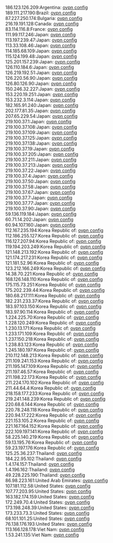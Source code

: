 186.123.126.209:Argentina: [ovpn config](vpn/186_123_126_209.ovpn)  
189.111.217.190:Brazil: [ovpn config](vpn/189_111_217_190.ovpn)  
87.227.250.174:Bulgaria: [ovpn config](vpn/87_227_250_174.ovpn)  
216.19.191.128:Canada: [ovpn config](vpn/216_19_191_128.ovpn)  
83.114.116.8:France: [ovpn config](vpn/83_114_116_8.ovpn)  
111.99.117.246:Japan: [ovpn config](vpn/111_99_117_246.ovpn)  
113.197.239.47:Japan: [ovpn config](vpn/113_197_239_47.ovpn)  
113.33.108.46:Japan: [ovpn config](vpn/113_33_108_46.ovpn)  
114.185.68.109:Japan: [ovpn config](vpn/114_185_68_109.ovpn)  
115.124.199.48:Japan: [ovpn config](vpn/115_124_199_48.ovpn)  
125.201.157.239:Japan: [ovpn config](vpn/125_201_157_239.ovpn)  
126.110.184.6:Japan: [ovpn config](vpn/126_110_184_6.ovpn)  
126.219.192.51:Japan: [ovpn config](vpn/126_219_192_51.ovpn)  
126.220.56.90:Japan: [ovpn config](vpn/126_220_56_90.ovpn)  
126.80.126.90:Japan: [ovpn config](vpn/126_80_126_90.ovpn)  
150.246.32.227:Japan: [ovpn config](vpn/150_246_32_227.ovpn)  
153.220.19.251:Japan: [ovpn config](vpn/153_220_19_251.ovpn)  
153.232.3.114:Japan: [ovpn config](vpn/153_232_3_114.ovpn)  
182.165.91.240:Japan: [ovpn config](vpn/182_165_91_240.ovpn)  
202.177.81.35:Japan: [ovpn config](vpn/202_177_81_35.ovpn)  
207.65.229.54:Japan: [ovpn config](vpn/207_65_229_54.ovpn)  
219.100.37.1:Japan: [ovpn config](vpn/219_100_37_1.ovpn)  
219.100.37.108:Japan: [ovpn config](vpn/219_100_37_108.ovpn)  
219.100.37.109:Japan: [ovpn config](vpn/219_100_37_109.ovpn)  
219.100.37.125:Japan: [ovpn config](vpn/219_100_37_125.ovpn)  
219.100.37.138:Japan: [ovpn config](vpn/219_100_37_138.ovpn)  
219.100.37.19:Japan: [ovpn config](vpn/219_100_37_19.ovpn)  
219.100.37.205:Japan: [ovpn config](vpn/219_100_37_205.ovpn)  
219.100.37.211:Japan: [ovpn config](vpn/219_100_37_211.ovpn)  
219.100.37.213:Japan: [ovpn config](vpn/219_100_37_213.ovpn)  
219.100.37.22:Japan: [ovpn config](vpn/219_100_37_22.ovpn)  
219.100.37.4:Japan: [ovpn config](vpn/219_100_37_4.ovpn)  
219.100.37.50:Japan: [ovpn config](vpn/219_100_37_50.ovpn)  
219.100.37.58:Japan: [ovpn config](vpn/219_100_37_58.ovpn)  
219.100.37.67:Japan: [ovpn config](vpn/219_100_37_67.ovpn)  
219.100.37.7:Japan: [ovpn config](vpn/219_100_37_7.ovpn)  
219.100.37.77:Japan: [ovpn config](vpn/219_100_37_77.ovpn)  
219.100.37.90:Japan: [ovpn config](vpn/219_100_37_90.ovpn)  
59.136.119.184:Japan: [ovpn config](vpn/59_136_119_184.ovpn)  
60.71.14.202:Japan: [ovpn config](vpn/60_71_14_202.ovpn)  
60.94.107.160:Japan: [ovpn config](vpn/60_94_107_160.ovpn)  
112.167.235.194:Korea Republic of: [ovpn config](vpn/112_167_235_194.ovpn)  
112.186.255.127:Korea Republic of: [ovpn config](vpn/112_186_255_127.ovpn)  
116.127.207.94:Korea Republic of: [ovpn config](vpn/116_127_207_94.ovpn)  
119.194.203.249:Korea Republic of: [ovpn config](vpn/119_194_203_249.ovpn)  
121.148.213.192:Korea Republic of: [ovpn config](vpn/121_148_213_192.ovpn)  
121.174.217.231:Korea Republic of: [ovpn config](vpn/121_174_217_231.ovpn)  
121.181.52.96:Korea Republic of: [ovpn config](vpn/121_181_52_96.ovpn)  
123.212.166.249:Korea Republic of: [ovpn config](vpn/123_212_166_249.ovpn)  
14.38.70.221:Korea Republic of: [ovpn config](vpn/14_38_70_221.ovpn)  
168.126.148.110:Korea Republic of: [ovpn config](vpn/168_126_148_110.ovpn)  
175.115.73.251:Korea Republic of: [ovpn config](vpn/175_115_73_251.ovpn)  
175.202.239.44:Korea Republic of: [ovpn config](vpn/175_202_239_44.ovpn)  
180.68.217.111:Korea Republic of: [ovpn config](vpn/180_68_217_111.ovpn)  
182.231.233.37:Korea Republic of: [ovpn config](vpn/182_231_233_37.ovpn)  
183.97.103.150:Korea Republic of: [ovpn config](vpn/183_97_103_150.ovpn)  
183.97.90.114:Korea Republic of: [ovpn config](vpn/183_97_90_114.ovpn)  
1.224.225.70:Korea Republic of: [ovpn config](vpn/1_224_225_70.ovpn)  
1.228.120.249:Korea Republic of: [ovpn config](vpn/1_228_120_249.ovpn)  
1.230.13.171:Korea Republic of: [ovpn config](vpn/1_230_13_171.ovpn)  
1.233.171.109:Korea Republic of: [ovpn config](vpn/1_233_171_109.ovpn)  
1.237.150.218:Korea Republic of: [ovpn config](vpn/1_237_150_218.ovpn)  
1.238.83.123:Korea Republic of: [ovpn config](vpn/1_238_83_123.ovpn)  
1.245.180.197:Korea Republic of: [ovpn config](vpn/1_245_180_197.ovpn)  
210.112.148.213:Korea Republic of: [ovpn config](vpn/210_112_148_213.ovpn)  
211.109.241.153:Korea Republic of: [ovpn config](vpn/211_109_241_153.ovpn)  
211.195.147.109:Korea Republic of: [ovpn config](vpn/211_195_147_109.ovpn)  
211.197.46.57:Korea Republic of: [ovpn config](vpn/211_197_46_57.ovpn)  
211.198.22.173:Korea Republic of: [ovpn config](vpn/211_198_22_173.ovpn)  
211.224.170.102:Korea Republic of: [ovpn config](vpn/211_224_170_102.ovpn)  
211.44.64.4:Korea Republic of: [ovpn config](vpn/211_44_64_4.ovpn)  
218.158.177.233:Korea Republic of: [ovpn config](vpn/218_158_177_233.ovpn)  
219.241.148.239:Korea Republic of: [ovpn config](vpn/219_241_148_239.ovpn)  
220.68.6.144:Korea Republic of: [ovpn config](vpn/220_68_6_144.ovpn)  
220.78.248.118:Korea Republic of: [ovpn config](vpn/220_78_248_118.ovpn)  
220.94.17.222:Korea Republic of: [ovpn config](vpn/220_94_17_222.ovpn)  
221.153.105.2:Korea Republic of: [ovpn config](vpn/221_153_105_2.ovpn)  
221.167.164.152:Korea Republic of: [ovpn config](vpn/221_167_164_152.ovpn)  
222.109.197.141:Korea Republic of: [ovpn config](vpn/222_109_197_141.ovpn)  
58.225.140.219:Korea Republic of: [ovpn config](vpn/58_225_140_219.ovpn)  
59.13.195.76:Korea Republic of: [ovpn config](vpn/59_13_195_76.ovpn)  
59.23.197.176:Korea Republic of: [ovpn config](vpn/59_23_197_176.ovpn)  
125.25.36.237:Thailand: [ovpn config](vpn/125_25_36_237.ovpn)  
184.22.95.102:Thailand: [ovpn config](vpn/184_22_95_102.ovpn)  
1.4.174.157:Thailand: [ovpn config](vpn/1_4_174_157.ovpn)  
1.4.196.162:Thailand: [ovpn config](vpn/1_4_196_162.ovpn)  
49.228.225.190:Thailand: [ovpn config](vpn/49_228_225_190.ovpn)  
86.98.223.161:United Arab Emirates: [ovpn config](vpn/86_98_223_161.ovpn)  
107.181.112.58:United States: [ovpn config](vpn/107_181_112_58.ovpn)  
107.77.203.95:United States: [ovpn config](vpn/107_77_203_95.ovpn)  
163.182.174.159:United States: [ovpn config](vpn/163_182_174_159.ovpn)  
172.249.70.4:United States: [ovpn config](vpn/172_249_70_4.ovpn)  
173.198.248.39:United States: [ovpn config](vpn/173_198_248_39.ovpn)  
173.233.73.3:United States: [ovpn config](vpn/173_233_73_3.ovpn)  
68.101.101.25:United States: [ovpn config](vpn/68_101_101_25.ovpn)  
76.138.176.193:United States: [ovpn config](vpn/76_138_176_193.ovpn)  
113.166.128.178:Viet Nam: [ovpn config](vpn/113_166_128_178.ovpn)  
1.53.241.135:Viet Nam: [ovpn config](vpn/1_53_241_135.ovpn)  
